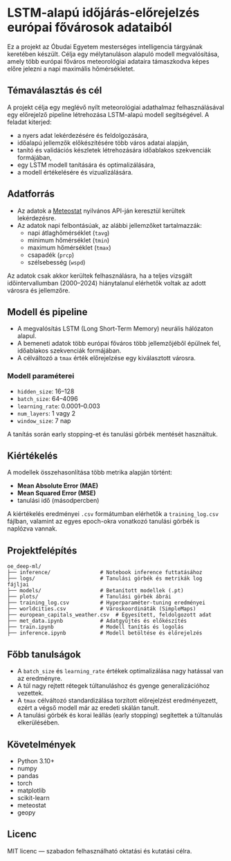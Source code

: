 
# LSTM-alapú időjárás-előrejelzés európai fővárosok adataiból

Ez a projekt az Óbudai Egyetem mesterséges intelligencia tárgyának keretében készült. Célja egy mélytanuláson alapuló modell megvalósítása, amely több európai főváros meteorológiai adataira támaszkodva képes előre jelezni a napi maximális hőmérsékletet.

## Témaválasztás és cél

A projekt célja egy meglévő nyílt meteorológiai adathalmaz felhasználásával egy előrejelző pipeline létrehozása LSTM-alapú modell segítségével. A feladat kiterjed:
- a nyers adat lekérdezésére és feldolgozására,
- időalapú jellemzők előkészítésére több város adatai alapján,
- tanító és validációs készletek létrehozására időablakos szekvenciák formájában,
- egy LSTM modell tanítására és optimalizálására,
- a modell értékelésére és vizualizálására.

## Adatforrás

- Az adatok a [Meteostat](https://dev.meteostat.net/) nyilvános API-ján keresztül kerültek lekérdezésre.
- Az adatok napi felbontásúak, az alábbi jellemzőket tartalmazzák:
  - napi átlaghőmérséklet (`tavg`)
  - minimum hőmérséklet (`tmin`)
  - maximum hőmérséklet (`tmax`)
  - csapadék (`prcp`)
  - szélsebesség (`wspd`)

Az adatok csak akkor kerültek felhasználásra, ha a teljes vizsgált időintervallumban (2000–2024) hiánytalanul elérhetők voltak az adott városra és jellemzőre.

## Modell és pipeline

- A megvalósítás LSTM (Long Short-Term Memory) neurális hálózaton alapul.
- A bemeneti adatok több európai főváros több jellemzőjéből épülnek fel, időablakos szekvenciák formájában.
- A célváltozó a `tmax` érték előrejelzése egy kiválasztott városra.

### Modell paraméterei
- `hidden_size`: 16–128
- `batch_size`: 64–4096
- `learning_rate`: 0.0001–0.003
- `num_layers`: 1 vagy 2
- `window_size`: 7 nap

A tanítás során early stopping-et és tanulási görbék mentését használtuk.

## Kiértékelés

A modellek összehasonlítása több metrika alapján történt:
- **Mean Absolute Error (MAE)**
- **Mean Squared Error (MSE)**
- tanulási idő (másodpercben)

A kiértékelés eredményei `.csv` formátumban elérhetők a `training_log.csv` fájlban, valamint az egyes epoch-okra vonatkozó tanulási görbék is naplózva vannak.

## Projektfelépítés

```
oe_deep-ml/
├── inference/                # Notebook inference futtatásához
├── logs/                     # Tanulási görbék és metrikák log fájljai
├── models/                   # Betanított modellek (.pt)
├── plots/                    # Tanulási görbék ábrái
├── training_log.csv          # Hyperparaméter-tuning eredményei
├── worldcities.csv           # Városkoordináták (SimpleMaps)
├── european_capitals_weather.csv  # Egyesített, feldolgozott adat
├── met_data.ipynb            # Adatgyűjtés és előkészítés
├── train.ipynb               # Modell tanítás és logolás
├── inference.ipynb           # Modell betöltése és előrejelzés
```

## Főbb tanulságok

- A `batch_size` és `learning_rate` értékek optimalizálása nagy hatással van az eredményre.
- A túl nagy rejtett rétegek túltanuláshoz és gyenge generalizációhoz vezettek.
- A `tmax` célváltozó standardizálása torzított előrejelzést eredményezett, ezért a végső modell már az eredeti skálán tanult.
- A tanulási görbék és korai leállás (early stopping) segítettek a túltanulás elkerülésében.

## Követelmények

- Python 3.10+
- numpy
- pandas
- torch
- matplotlib
- scikit-learn
- meteostat
- geopy

## Licenc

MIT licenc — szabadon felhasználható oktatási és kutatási célra.
